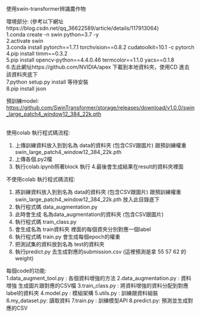 使用swin-transformer辨識農作物


環境部分: (參考以下網址https://blog.csdn.net/qq_36622589/article/details/117913064) </br>
1.conda create -n swin python=3.7 -y </br>
2.activate swin </br>
3.conda install pytorch==1.7.1 torchvision==0.8.2 cudatoolkit=10.1 -c pytorch </br>
4.pip install timm==0.3.2 </br>
5.pip install opencv-python==4.4.0.46 termcolor==1.1.0 yacs==0.1.8 </br> 
6.去此網址https://github.com/NVIDIA/apex 下載到本地資料夾，使用CD 進去該資料夾底下 </br>
7.python setup.py install 等待安裝 </br>
8.pip install json </br>

預訓練model: https://github.com/SwinTransformer/storage/releases/download/v1.0.0/swin_large_patch4_window12_384_22k.pth </br>

</br>
使用colab 執行程式碼流程: </br>

1. 上傳訓練資料放入到到名為 data的資料夾 (包含CSV跟圖片) 跟預訓練權重 swin_large_patch4_window12_384_22k.pth
2. 上傳各個.py2檔
3. 執行colab.ipynb照著block 執行
4.最後會生成結果在result的資料夾裡面


不使用colab 執行程式碼流程: </br>

1. 將訓練資料放入到到名為 data的資料夾 (包含CSV跟圖片) 跟預訓練權重 swin_large_patch4_window12_384_22k.pth 放入此目錄底下
2. 執行程式碼 data_augmentation.py
3. 此時會生成 名為data_augmentation的資料夾 (包含CSV跟圖片)
4. 執行程式碼 train_class.py 
5. 會生成名為 train資料夾 裡面的每個資夾分別對應一個label
6. 執行程式碼 train.py 會生成每個epoch的權重
7. 把測試集的資料放到名為 test的資料夾
8. 執行predict.py 去生成對應的submission.csv (這裡預測是拿 55 57 62 的weight)



每個code的功能:</br>
  1.data_augment_tool.py : 各個資料增強的方法 
  2.data_augmentation.py : 資料增強 生成圖片跟對應的CSV檔
  3.train_class.py : 將資料增強的資料分配到對應label的資料夾
  4.model.py : 模組架構
  5.utils.py : 訓練跟資料組裝
  6.my_dataset.py: 讀取資料
  7.train.py : 訓練模型API
  8.predict.py: 預測並生成對應的CSV




  

